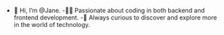 - 👋 Hi, I’m @Jane.
-👩‍💻 Passionate about coding in both backend and frontend development.
-🌱 Always curious to discover and explore more in the world of technology.

  

<!---
Janeta96/Janeta96 is a ✨ special ✨ repository because its `README.md` (this file) appears on your GitHub profile.
You can click the Preview link to take a look at your changes.
--->
